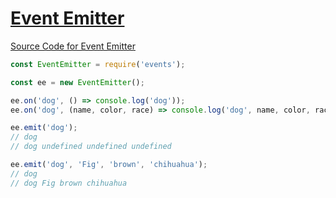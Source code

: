 [Event Emitter](https://dev.to/tunaxor/the-beautiful-thing-called-eventemitter-23ei)
===

[Source Code for Event Emitter](https://gist.github.com/mudge/5830382)

```javascript
const EventEmitter = require('events');

const ee = new EventEmitter();

ee.on('dog', () => console.log('dog'));
ee.on('dog', (name, color, race) => console.log('dog', name, color, race));

ee.emit('dog');
// dog
// dog undefined undefined undefined

ee.emit('dog', 'Fig', 'brown', 'chihuahua');
// dog
// dog Fig brown chihuahua
```
